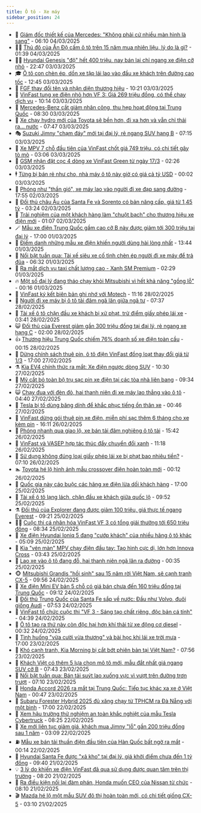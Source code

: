 ```yaml
---
title: Ô tô - Xe máy
sidebar_position: 24
---
```


<!-- dantri-o-to-xe-may:START -->
- 🤡 [Giám đốc thiết kế của Mercedes: &quot;Không phải cứ nhiều màn hình là sang&quot;](https://dantri.com.vn/o-to-xe-may/giam-doc-thiet-ke-cua-mercedes-khong-phai-cu-nhieu-man-hinh-la-sang-20250304120839956.htm) - 06:10 04/03/2025
- 🧑‍💻 [Thủ đô của Ấn Độ cấm ô tô trên 15 năm mua nhiên liệu, lý do là gì?](https://dantri.com.vn/o-to-xe-may/thu-do-cua-an-do-cam-o-to-tren-15-nam-mua-nhien-lieu-ly-do-la-gi-20250303232808375.htm) - 01:39 04/03/2025
- 🧑‍💻 [Hyundai Genesis &quot;độ&quot; hết 400 triệu, nay bán lại chỉ ngang xe điện cỡ nhỏ](https://dantri.com.vn/o-to-xe-may/hyundai-genesis-do-het-400-trieu-nay-ban-lai-chi-ngang-xe-dien-co-nho-20250303114304791.htm) - 22:47 03/03/2025
- 🎓 [Ô tô con chèn ép, dồn xe tập lái lao vào đầu xe khách trên đường cao tốc](https://dantri.com.vn/o-to-xe-may/o-to-con-chen-ep-don-xe-tap-lai-lao-vao-dau-xe-khach-tren-duong-cao-toc-20250303172241050.htm) - 12:45 03/03/2025
- 🌊 [FGF thay đổi tên và nhận diện thương hiệu](https://dantri.com.vn/o-to-xe-may/fgf-thay-doi-ten-va-nhan-dien-thuong-hieu-20250303172137011.htm) - 10:21 03/03/2025
- 🥷 [VinFast tung xe điện nhỏ hơn VF 3: Giá 269 triệu đồng, có thể chạy dịch vụ](https://dantri.com.vn/o-to-xe-may/vinfast-tung-xe-dien-nho-hon-vf-3-gia-269-trieu-dong-co-the-chay-dich-vu-20250303161734602.htm) - 10:14 03/03/2025
- 🤩 [Mercedes-Benz cắt giảm nhân công, thu hẹp hoạt động tại Trung Quốc](https://dantri.com.vn/o-to-xe-may/mercedes-benz-cat-giam-nhan-cong-thu-hep-hoat-dong-tai-trung-quoc-20250303142330570.htm) - 08:30 03/03/2025
- 🫶 [Xe chạy hydro mới của Toyota sẽ bền hơn, đi xa hơn và vẫn chỉ thải ra… nước](https://dantri.com.vn/o-to-xe-may/xe-chay-hydro-moi-cua-toyota-se-ben-hon-di-xa-hon-va-van-chi-thai-ra-nuoc-20250303144452011.htm) - 07:47 03/03/2025
- 🎭 [Suzuki Jimny &quot;chạm đáy&quot; mới tại đại lý, rẻ ngang SUV hạng B](https://dantri.com.vn/o-to-xe-may/suzuki-jimny-cham-day-moi-tai-dai-ly-re-ngang-suv-hang-b-20250303124854515.htm) - 07:15 03/03/2025
- 🌁 [Xe MPV 7 chỗ đầu tiên của VinFast chốt giá 749 triệu, có chi tiết gây tò mò](https://dantri.com.vn/o-to-xe-may/xe-mpv-7-cho-dau-tien-cua-vinfast-chot-gia-749-trieu-co-chi-tiet-gay-to-mo-20250303100344234.htm) - 03:06 03/03/2025
- 🦩 [GSM nhận đặt cọc 4 dòng xe VinFast Green từ ngày 17/3](https://dantri.com.vn/o-to-xe-may/gsm-nhan-dat-coc-4-dong-xe-vinfast-green-tu-ngay-173-20250303091617459.htm) - 02:26 03/03/2025
- 🕴 [Từng bị bán rẻ như cho, nhà máy ô tô này giờ có giá cả tỷ USD](https://dantri.com.vn/o-to-xe-may/tung-bi-ban-re-nhu-cho-nha-may-o-to-nay-gio-co-gia-ca-ty-usd-20250302231446169.htm) - 00:02 03/03/2025
- 🎡 [Phóng như &quot;thần gió&quot;, xe máy lao vào người đi xe đạp sang đường](https://dantri.com.vn/o-to-xe-may/phong-nhu-than-gio-xe-may-lao-vao-nguoi-di-xe-dap-sang-duong-20250303004107910.htm) - 17:55 02/03/2025
- 📝 [Đối thủ châu Âu của Santa Fe và Sorento có bản nâng cấp, giá từ 1,45 tỷ](https://dantri.com.vn/o-to-xe-may/doi-thu-chau-au-cua-santa-fe-va-sorento-co-ban-nang-cap-gia-tu-145-ty-20250302101653688.htm) - 03:24 02/03/2025
- 🧐 [Trải nghiệm của một khách hàng làm &quot;chuột bạch&quot; cho thương hiệu xe điện mới](https://dantri.com.vn/o-to-xe-may/trai-nghiem-cua-mot-khach-hang-lam-chuot-bach-cho-thuong-hieu-xe-dien-moi-20250302015710491.htm) - 01:07 02/03/2025
- 🪄 [Mẫu xe điện Trung Quốc gầm cao cỡ B này được giảm tới 300 triệu tại đại lý](https://dantri.com.vn/o-to-xe-may/mau-xe-dien-trung-quoc-gam-cao-co-b-nay-duoc-giam-toi-300-trieu-tai-dai-ly-20250301190604873.htm) - 17:00 01/03/2025
- 🧰 [Điểm danh những mẫu xe điện khiến người dùng hài lòng nhất](https://dantri.com.vn/o-to-xe-may/diem-danh-nhung-mau-xe-dien-khien-nguoi-dung-hai-long-nhat-20250301173348414.htm) - 13:44 01/03/2025
- 🚀 [Nổi bật tuần qua: Tài xế siêu xe cố tình chèn ép người đi xe máy để trả đũa](https://dantri.com.vn/o-to-xe-may/noi-bat-tuan-qua-tai-xe-sieu-xe-co-tinh-chen-ep-nguoi-di-xe-may-de-tra-dua-20250301132228290.htm) - 06:32 01/03/2025
- 💪 [Ra mắt dịch vụ taxi chất lượng cao - Xanh SM Premium](https://dantri.com.vn/o-to-xe-may/ra-mat-dich-vu-taxi-chat-luong-cao-xanh-sm-premium-20250301091657669.htm) - 02:29 01/03/2025
- 🔥 [Một số đại lý đang tháo chạy khỏi Mitsubishi vì hết khả năng &quot;gồng lỗ&quot;](https://dantri.com.vn/o-to-xe-may/mot-so-dai-ly-dang-thao-chay-khoi-mitsubishi-vi-het-kha-nang-gong-lo-20250228231120589.htm) - 00:16 01/03/2025
- 🐲 [VinFast ký kết biên bản ghi nhớ với Motech](https://dantri.com.vn/o-to-xe-may/vinfast-ky-ket-bien-ban-ghi-nho-voi-motech-20250228175056266.htm) - 11:16 28/02/2025
- 🌋 [Người đi xe máy bị ô tô tải đâm ngã lăn giữa ngã tư](https://dantri.com.vn/o-to-xe-may/nguoi-di-xe-may-bi-o-to-tai-dam-nga-lan-giua-nga-tu-20250228121343859.htm) - 07:37 28/02/2025
- 🤩 [Tài xế ô tô chặn đầu xe khách bị xử phạt, trừ điểm giấy phép lái xe](https://dantri.com.vn/o-to-xe-may/tai-xe-o-to-chan-dau-xe-khach-bi-xu-phat-tru-diem-giay-phep-lai-xe-20250228095125240.htm) - 03:41 28/02/2025
- 😺 [Đối thủ của Everest giảm gần 300 triệu đồng tại đại lý, rẻ ngang xe hạng C](https://dantri.com.vn/o-to-xe-may/doi-thu-cua-everest-giam-gan-300-trieu-dong-tai-dai-ly-re-ngang-xe-hang-c-20250226142444885.htm) - 02:00 28/02/2025
- 👍 [Thương hiệu Trung Quốc chiếm 76% doanh số xe điện toàn cầu](https://dantri.com.vn/o-to-xe-may/thuong-hieu-trung-quoc-chiem-76-doanh-so-xe-dien-toan-cau-20250227232951721.htm) - 00:15 28/02/2025
- 🎃 [Dừng chính sách thuê pin, ô tô điện VinFast đồng loạt thay đổi giá từ 1/3](https://dantri.com.vn/o-to-xe-may/dung-chinh-sach-thue-pin-o-to-dien-vinfast-dong-loat-thay-doi-gia-tu-13-20250227153937075.htm) - 17:00 27/02/2025
- ⚗️ [Kia EV4 chính thức ra mắt: Xe điện ngược dòng SUV](https://dantri.com.vn/o-to-xe-may/kia-ev4-chinh-thuc-ra-mat-xe-dien-nguoc-dong-suv-20250227163055333.htm) - 10:30 27/02/2025
- 🦄 [Mỹ cắt bỏ toàn bộ trụ sạc pin xe điện tại các tòa nhà liên bang](https://dantri.com.vn/o-to-xe-may/my-cat-bo-toan-bo-tru-sac-pin-xe-dien-tai-cac-toa-nha-lien-bang-20250227150720665.htm) - 09:34 27/02/2025
- 😺 [Chạy đua với đèn đỏ, hai thanh niên đi xe máy lao thẳng vào ô tô](https://dantri.com.vn/o-to-xe-may/chay-dua-voi-den-do-hai-thanh-nien-di-xe-may-lao-thang-vao-o-to-20250227113008260.htm) - 04:40 27/02/2025
- 💼 [Tesla bị tố dùng băng dính để khắc phục tiếng ồn thân xe](https://dantri.com.vn/o-to-xe-may/tesla-bi-to-dung-bang-dinh-de-khac-phuc-tieng-on-than-xe-20250226231331261.htm) - 00:46 27/02/2025
- 💃 [VinFast dừng gói thuê pin xe điện, miễn phí sạc thêm 6 tháng cho xe kèm pin](https://dantri.com.vn/o-to-xe-may/vinfast-dung-goi-thue-pin-xe-dien-mien-phi-sac-them-6-thang-cho-xe-kem-pin-20250226231109137.htm) - 16:11 26/02/2025
- 🚀 [Phóng nhanh qua giao lộ, xe bán tải đâm nghiêng ô tô tải](https://dantri.com.vn/o-to-xe-may/phong-nhanh-qua-giao-lo-xe-ban-tai-dam-nghieng-o-to-tai-20250226160703789.htm) - 15:42 26/02/2025
- 🤩 [VinFast và VASEP hợp tác thúc đẩy chuyển đổi xanh](https://dantri.com.vn/o-to-xe-may/vinfast-va-vasep-hop-tac-thuc-day-chuyen-doi-xanh-20250226175501349.htm) - 11:18 26/02/2025
- 💪 [Sử dụng không đúng loại giấy phép lái xe bị phạt bao nhiêu tiền?](https://dantri.com.vn/o-to-xe-may/su-dung-khong-dung-loai-giay-phep-lai-xe-bi-phat-bao-nhieu-tien-20250226113538038.htm) - 07:10 26/02/2025
- 🏊 [Toyota hé lộ hình ảnh mẫu crossover điện hoàn toàn mới](https://dantri.com.vn/o-to-xe-may/toyota-he-lo-hinh-anh-mau-crossover-dien-hoan-toan-moi-20250225232140062.htm) - 00:12 26/02/2025
- 💄 [Quốc gia này cáo buộc các hãng xe điện lừa dối khách hàng](https://dantri.com.vn/o-to-xe-may/quoc-gia-nay-cao-buoc-cac-hang-xe-dien-lua-doi-khach-hang-20250225145728444.htm) - 17:00 25/02/2025
- 👺 [Tài xế ô tô lạng lách, chặn đầu xe khách giữa quốc lộ](https://dantri.com.vn/o-to-xe-may/tai-xe-o-to-lang-lach-chan-dau-xe-khach-giua-quoc-lo-20250225163133059.htm) - 09:52 25/02/2025
- ⚗️ [Đối thủ của Explorer đang được giảm 100 triệu, giá thực tế ngang Everest](https://dantri.com.vn/o-to-xe-may/doi-thu-cua-explorer-dang-duoc-giam-100-trieu-gia-thuc-te-ngang-everest-20250225114440279.htm) - 09:21 25/02/2025
- 🧑‍🏫 [Cuộc thi cá nhân hóa VinFast VF 3 có tổng giải thưởng tới 650 triệu đồng](https://dantri.com.vn/o-to-xe-may/cuoc-thi-ca-nhan-hoa-vinfast-vf-3-co-tong-giai-thuong-toi-650-trieu-dong-20250225152421613.htm) - 08:34 25/02/2025
- 🦒 [Xe điện Hyundai Ioniq 5 đang &quot;cướp khách&quot; của nhiều hãng ô tô khác](https://dantri.com.vn/o-to-xe-may/xe-dien-hyundai-ioniq-5-dang-cuop-khach-cua-nhieu-hang-o-to-khac-20250225115157176.htm) - 05:09 25/02/2025
- 🐘 [Kia &quot;vén màn&quot; MPV chạy điện đầu tay: Tạo hình cực dị, lớn hơn Innova Cross](https://dantri.com.vn/o-to-xe-may/kia-ven-man-mpv-chay-dien-dau-tay-tao-hinh-cuc-di-lon-hon-innova-cross-20250225103421927.htm) - 03:43 25/02/2025
- 🧠 [Lao xe vào ô tô đang đỗ, hai thanh niên ngã lăn ra đường](https://dantri.com.vn/o-to-xe-may/lao-xe-vao-o-to-dang-do-hai-thanh-nien-nga-lan-ra-duong-20250225002534671.htm) - 00:35 25/02/2025
- 🐵 [Mitsubishi Grandis &quot;hồi sinh&quot; sau 15 năm rời Việt Nam, sẽ cạnh tranh CX-5](https://dantri.com.vn/o-to-xe-may/mitsubishi-grandis-hoi-sinh-sau-15-nam-roi-viet-nam-se-canh-tranh-cx-5-20250224165333750.htm) - 09:56 24/02/2025
- 🤭 [Xe điện Mini EV bản 5 chỗ có giá bán chưa đến 160 triệu đồng tại Trung Quốc](https://dantri.com.vn/o-to-xe-may/xe-dien-mini-ev-ban-5-cho-co-gia-ban-chua-den-160-trieu-dong-tai-trung-quoc-20250224120754951.htm) - 09:12 24/02/2025
- 🤠 [Đối thủ Trung Quốc của Santa Fe sắp về nước: Đầu như Volvo, đuôi giống Audi](https://dantri.com.vn/o-to-xe-may/doi-thu-trung-quoc-cua-santa-fe-sap-ve-nuoc-dau-nhu-volvo-duoi-giong-audi-20250224054443592.htm) - 07:53 24/02/2025
- 🫶 [VinFast tổ chức cuộc thi &quot;VF 3 - Sáng tạo chất riêng, độc bản cá tính&quot;](https://dantri.com.vn/o-to-xe-may/vinfast-to-chuc-cuoc-thi-vf-3-sang-tao-chat-rieng-doc-ban-ca-tinh-20250224113314367.htm) - 04:39 24/02/2025
- 🚀 [Ô tô tạo ra thứ này còn độc hại hơn khí thải từ xe động cơ diesel](https://dantri.com.vn/o-to-xe-may/o-to-tao-ra-thu-nay-con-doc-hai-hon-khi-thai-tu-xe-dong-co-diesel-20250223170130319.htm) - 00:32 24/02/2025
- 🎊 [Tình huống &quot;vừa cười vừa thương&quot; và bài học khi lái xe trời mưa](https://dantri.com.vn/o-to-xe-may/tinh-huong-vua-cuoi-vua-thuong-va-bai-hoc-khi-lai-xe-troi-mua-20250223205016245.htm) - 17:00 23/02/2025
- 🦄 [Khó cạnh tranh, Kia Morning bị cắt bớt phiên bản tại Việt Nam?](https://dantri.com.vn/o-to-xe-may/kho-canh-tranh-kia-morning-bi-cat-bot-phien-ban-tai-viet-nam-20250223123655838.htm) - 07:56 23/02/2025
- 🥷 [Khách Việt có thêm 5 lựa chọn mô tô mới, mẫu đắt nhất giá ngang SUV cỡ B](https://dantri.com.vn/o-to-xe-may/khach-viet-co-them-5-lua-chon-mo-to-moi-mau-dat-nhat-gia-ngang-suv-co-b-20250223011738445.htm) - 07:43 23/02/2025
- 🦏 [Nổi bật tuần qua: Bán tải suýt lao xuống vực vì vượt trên đường trơn trượt](https://dantri.com.vn/o-to-xe-may/noi-bat-tuan-qua-ban-tai-suyt-lao-xuong-vuc-vi-vuot-tren-duong-tron-truot-20250223140844788.htm) - 07:10 23/02/2025
- 🤗 [Honda Accord 2026 ra mắt tại Trung Quốc: Tiếp tục khác xa xe ở Việt Nam](https://dantri.com.vn/o-to-xe-may/honda-accord-2026-ra-mat-tai-trung-quoc-tiep-tuc-khac-xa-xe-o-viet-nam-20250223012020639.htm) - 00:47 23/02/2025
- 🐲 [Subaru Forester Hybrid 2025 đủ xăng chạy từ TPHCM ra Đà Nẵng với một bình](https://dantri.com.vn/o-to-xe-may/subaru-forester-hybrid-2025-du-xang-chay-tu-tphcm-ra-da-nang-voi-mot-binh-20250222234126381.htm) - 17:00 22/02/2025
- 🤭 [Xem hậu trường thử nghiệm an toàn khắc nghiệt của mẫu Tesla Cybertruck](https://dantri.com.vn/o-to-xe-may/xem-hau-truong-thu-nghiem-an-toan-khac-nghiet-cua-mau-tesla-cybertruck-20250222140914899.htm) - 08:25 22/02/2025
- 🐻 [Xe mới liên tục giảm giá, khách mua Jimny &quot;lỗ&quot; gần 200 triệu đồng sau 1 năm](https://dantri.com.vn/o-to-xe-may/xe-moi-lien-tuc-giam-gia-khach-mua-jimny-lo-gan-200-trieu-dong-sau-1-nam-20250222014654068.htm) - 03:09 22/02/2025
- ⛽️ [Mẫu xe bán tải thuần điện đầu tiên của Hàn Quốc bất ngờ ra mắt](https://dantri.com.vn/o-to-xe-may/mau-xe-ban-tai-thuan-dien-dau-tien-cua-han-quoc-bat-ngo-ra-mat-20250222004809995.htm) - 00:14 22/02/2025
- 🫣 [Hyundai Santa Fe được &quot;xả kho&quot; tại đại lý, giá khởi điểm chưa đến 1 tỷ đồng](https://dantri.com.vn/o-to-xe-may/hyundai-santa-fe-duoc-xa-kho-tai-dai-ly-gia-khoi-diem-chua-den-1-ty-dong-20250221130834999.htm) - 09:40 21/02/2025
- 💡 [3 lý do khiến xe điện VinFast đã qua sử dụng được quan tâm trên thị trường](https://dantri.com.vn/o-to-xe-may/3-ly-do-khien-xe-dien-vinfast-da-qua-su-dung-duoc-quan-tam-tren-thi-truong-20250221145925752.htm) - 08:20 21/02/2025
- 💪 [Ra điều kiện nối lại đàm phán, Honda muốn CEO của Nissan từ chức](https://dantri.com.vn/o-to-xe-may/ra-dieu-kien-noi-lai-dam-phan-honda-muon-ceo-cua-nissan-tu-chuc-20250221115041279.htm) - 08:10 21/02/2025
- 🎬 [Mazda hé lộ một mẫu SUV đô thị hoàn toàn mới, có chi tiết giống CX-5](https://dantri.com.vn/o-to-xe-may/mazda-he-lo-mot-mau-suv-do-thi-hoan-toan-moi-co-chi-tiet-giong-cx-5-20250220232417917.htm) - 03:10 21/02/2025<!-- dantri-o-to-xe-may:END -->
